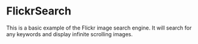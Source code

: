 # FlickrSearch
This is a basic example of the Flickr image search engine. It will search for any keywords and display infinite scrolling images.
